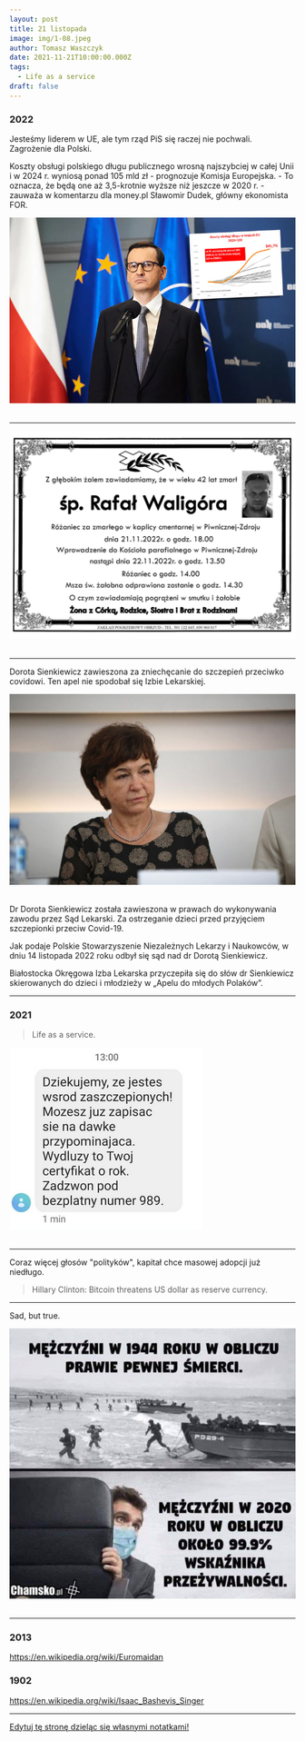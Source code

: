 ```yaml
---
layout: post
title: 21 listopada
image: img/1-08.jpeg
author: Tomasz Waszczyk
date: 2021-11-21T10:00:00.000Z
tags:
  - Life as a service
draft: false
---
```


### 2022

Jesteśmy liderem w UE, ale tym rząd PiS się raczej nie pochwali. Zagrożenie dla Polski.

Koszty obsługi polskiego długu publicznego wrosną najszybciej w całej Unii i w 2024 r. wyniosą ponad 105 mld zł - prognozuje Komisja Europejska. - To oznacza, że będą one aż 3,5-krotnie wyższe niż jeszcze w 2020 r. - zauważa w komentarzu dla money.pl Sławomir Dudek, główny ekonomista FOR.

<img src="./img/november/kosztdlugu.webp"><br><br>

---

<img src="./img/november/waligora.jpg"><br><br>

---

Dorota Sienkiewicz zawieszona za zniechęcanie do szczepień przeciwko covidowi. Ten apel nie spodobał się Izbie Lekarskiej.

<img src="./img/november/dorota-sienkiewicz.jpg"><br><br>

Dr Dorota Sienkiewicz została zawieszona w prawach do wykonywania zawodu przez Sąd Lekarski. Za ostrzeganie dzieci przed przyjęciem szczepionki przeciw Covid-19.

Jak podaje Polskie Stowarzyszenie Niezależnych Lekarzy i Naukowców, w dniu 14 listopada 2022 roku odbył się sąd nad dr Dorotą Sienkiewicz.

Białostocka Okręgowa Izba Lekarska przyczepiła się do słów dr Sienkiewicz skierowanych do dzieci i młodzieży w „Apelu do młodych Polaków”.

---

### 2021

> Life as a service.

<img src="./img/november/lifeasaservice.png"><br><br>

---

Coraz więcej głosów "polityków", kapitał chce masowej adopcji już niedługo.

> Hillary Clinton: Bitcoin threatens US dollar as reserve currency.

---

Sad, but true.

<img src="./img/november/sadbuttrue.jpeg"><br><br>

---

<!-- ### 2020

 November 21, 2020

I’m running for the Polkadot council. My address is 13Gdmw7xZQVbVoojUCwnW2usEikF2a71y7aocbgZcptUtiX9.

My address has the verified identity “ROB” on the Polkadot mainnet.

I’ve had my candidacy up for some time, but haven’t focused strongly on securing a seat. This post represents my commitment to joining the Polkadot council, and my request for your support.

First, a bit of context on why I want to join. I’ve been in the Polkadot ecosystem quite literally from day 1, as a co-founder of the network. I made the first commit to the codebase and built most of the consensus and staking logic for Polkadot. For the past year, I’ve been focusing exclusively on designing and building parachains, which many consider to be Polkadot’s core feature. Before that, I wrote most of the BABE and GRANDPA consensus implementations that power the Polkadot and Kusama networks stably with hundreds of globally distributed validators.

Beyond the core technology, Polkadot has incredible potential to enact change, power research, and accelerate the growth of the blockchain space. My core values in this regard are privacy, liberty, and community. I don’t believe that freedom implies a degradation to the Hobbesian jungle. And I believe that the place where blockchain technology can take us will allow people to abstract over most of the complexity of everyday life and focus on the things that matter. The governance and treasury systems of Polkadot enable us to identify and fund key initiatives to increase the value provided by the network. Long term I’m interested in reducing the participation of the council in favor of automated mechanisms and incentives that accomplish the desired goals.

My long-term outset is driven by a vision of a transparent society better able to utilize its human resources and better able to value contributions of many kinds. On the near-term, I plan to focus on user adoption, developer adoption, privacy technology, and new economic primitives.

I’m a crypto native who’s been with Polkadot since day 1. I’ve been here since before crypto was mainstream and I’m here for the long-term. I’m comfortable navigating the murky depths of the future and drawing a map as I go. I’m a developer with a commitment to quality, thoroughness, and practicality. I’m a generalist comfortable in business and academic circles. I’m a citizen of the West, and I can see the damage done by malfunctioning institutions, entrenched special interests, and civic disengagement. The crypto space, and Polkadot in particular, is capable of doing better.

Vote Rob for Polkadot Council -->


### 2013

https://en.wikipedia.org/wiki/Euromaidan

### 1902

https://en.wikipedia.org/wiki/Isaac_Bashevis_Singer

---

<a href="https://github.com/TomaszWaszczyk/historia.waszczyk.com/edit/master/src/content/november-21.md" target="_blank">Edytuj tę stronę dzieląc się własnymi notatkami!</a>
